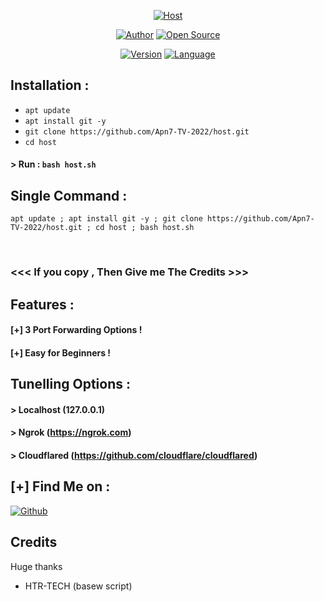 <p align="center">
<a href="#"><img title="Host" src="https://raw.githubusercontent.com/htr-tech/release-download/master/images/banner/host.png"></a>
</p>
<p align="center">
<a href="https://github.com/Apn7-TV-2022"><img title="Author" src="https://img.shields.io/badge/Author-Apn7--TV--2022-blue.svg?style=for-the-badge&logo=github"></a>
<a href="#"><img title="Open Source" src="https://img.shields.io/badge/Open%20Source-%E2%9D%A4-green?style=for-the-badge"></a>
</p>
<p align="center">
<a href="#"><img title="Version" src="https://img.shields.io/badge/Version-2.0-green.svg?style=flat-square"></a>
<a href="#"><img title="Language" src="https://badges.frapsoft.com/bash/v1/bash.png?v=103"></a>
</p>

## Installation :

* `apt update`
* `apt install git -y`
* `git clone https://github.com/Apn7-TV-2022/host.git`
* `cd host`

#### > Run : `bash host.sh`

## Single Command :
```
apt update ; apt install git -y ; git clone https://github.com/Apn7-TV-2022/host.git ; cd host ; bash host.sh
```
<br>

### <<< If you copy , Then Give me The Credits >>>

## Features :
#### [+] 3 Port Forwarding Options !
#### [+] Easy for Beginners !

## Tunelling Options :
#### > Localhost (127.0.0.1)
#### > Ngrok (https://ngrok.com)
#### > Cloudflared (https://github.com/cloudflare/cloudflared)

## [+] Find Me on :

[![Github](https://img.shields.io/badge/Github-Apn7--TV--2022-green?style=for-the-badge&logo=github)](https://github.com/Varun114-Techno)


## Credits

Huge thanks

- HTR-TECH (basew script)
